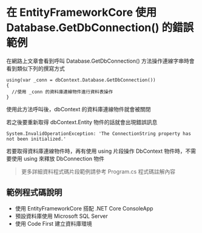 # 在 EntityFrameworkCore 使用 Database.GetDbConnection() 的錯誤範例

在網路上文章會看到呼叫 Database.GetDbConnection() 方法操作連線字串時會看到類似下列的撰寫方式

```
using(var _conn = dbContext.Database.GetDbConnection())
{
  //使用 _conn 的資料庫連線物件進行資料表操作
}
```

使用此方法呼叫後，dbContext 的資料庫連線物件就會被關閉

若之後要重新取得 dbContext.Entity 物件的話就會出現錯誤訊息

```
System.InvalidOperationException: 'The ConnectionString property has not been initialized.'
```

若要取得資料庫連線物件時，再有使用 using 片段操作 DbContext 物件時，不需要使用 using 來釋放 DbConnection 物件

> 更多詳細資料程式碼片段範例請參考 Program.cs 程式碼註解內容

## 範例程式碼說明

- 使用 EntityFrameworkCore 搭配 .NET Core ConsoleApp
- 預設資料庫使用 Microsoft SQL Server
- 使用 Code First 建立資料庫環境
